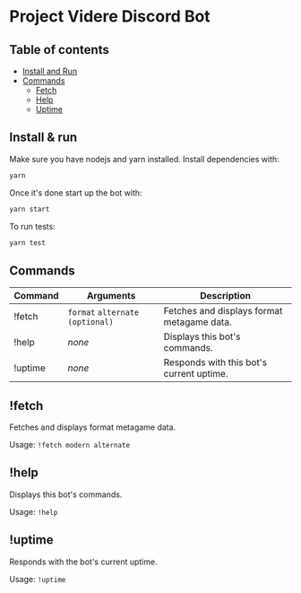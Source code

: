 # Project Videre Discord Bot

## Table of contents
- [Install and Run](#install--run)
- [Commands](#commands)
    - [Fetch](#fetch)
    - [Help](#help)
    - [Uptime](#uptime)

## Install & run

Make sure you have nodejs and yarn installed. Install dependencies with:

```bash
yarn
```

Once it's done start up the bot with:

```bash
yarn start
```

To run tests:

```bash
yarn test
```

## Commands

Command | Arguments | Description
--- | --- | ---
   !fetch | `format` `alternate (optional)` | Fetches and displays format metagame data.
   !help | *none* | Displays this bot's commands.
   !uptime | *none* | Responds with this bot's current uptime.

## !fetch
Fetches and displays format metagame data.

Usage: `!fetch modern alternate`

## !help
Displays this bot's commands.

Usage: `!help`

## !uptime
Responds with the bot's current uptime.

Usage: `!uptime`
